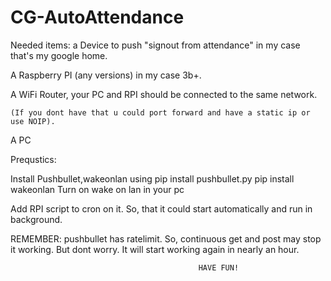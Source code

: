 # CG-AutoAttendance

Needed items:
  a Device to push "signout from attendance" in my case that's my google home.
 
  A Raspberry PI (any versions) in my case 3b+.
    
  A WiFi Router, your PC and RPI should be connected to the same network. 
  
    (If you dont have that u could port forward and have a static ip or use NOIP).
  
  A PC

Prequstics:

Install Pushbullet,wakeonlan using
  pip install pushbullet.py
  pip install wakeonlan
Turn on wake on lan in your pc

Add RPI script to cron on it. So, that it could start automatically and run in background.

REMEMBER: pushbullet has ratelimit. So, continuous get and post may stop it working.
          But dont worry. It will start working again in nearly an hour.
          
                                              HAVE FUN!
